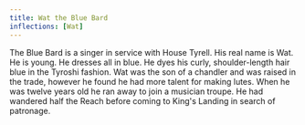 ```yaml
---
title: Wat the Blue Bard
inflections: [Wat]
---
```


The Blue Bard is a singer in service with House Tyrell. His real name is Wat. He is young. He dresses all in blue. He dyes his curly, shoulder-length hair blue in the Tyroshi fashion. Wat was the son of a chandler and was raised in the trade, however he found he had more talent for making lutes. When he was twelve years old he ran away to join a musician troupe. He had wandered half the Reach before coming to King's Landing in search of patronage. 


